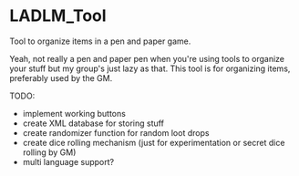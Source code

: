 # LADLM_Tool
Tool to organize items in a pen and paper game.

Yeah, not really a pen and paper pen when you're using tools to organize your stuff but my group's just lazy as that.
This tool is for organizing items, preferably used by the GM.


TODO:
- implement working buttons
- create XML database for storing stuff
- create randomizer function for random loot drops
- create dice rolling mechanism (just for experimentation or secret dice rolling by GM)
- multi language support?
